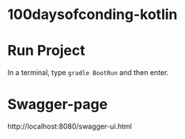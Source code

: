 # 100daysofconding-kotlin

# Run Project
In a terminal, type `gradle BootRun` and then enter.

# Swagger-page 
http://localhost:8080/swagger-ui.html
